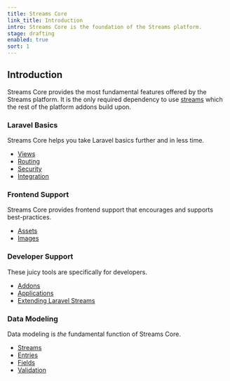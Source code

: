 ```yaml
---
title: Streams Core
link_title: Introduction
intro: Streams Core is the foundation of the Streams platform.
stage: drafting
enabled: true
sort: 1
---
```


## Introduction

Streams Core provides the most fundamental features offered by the Streams platform. It is the only required dependency to use [streams](streams) which the rest of the platform addons build upon.

### Laravel Basics

Streams Core helps you take Laravel basics further and in less time.

- [Views](views)
- [Routing](routing)
- [Security](security)
- [Integration](providers)

### Frontend Support

Streams Core provides frontend support that encourages and supports best-practices.

- [Assets](assets)
- [Images](images)

### Developer Support

These juicy tools are specifically for developers. 

<!-- - [Support](support) -->
- [Addons](addons)
- [Applications](applications)
- [Extending Laravel Streams](extending)

### Data Modeling

Data modeling is *the* fundamental function of Streams Core.

- [Streams](streams)
- [Entries](entries)
- [Fields](fields)
- [Validation](validation)
